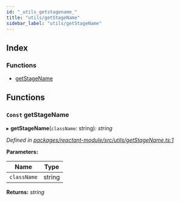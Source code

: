 ```yaml
---
id: "_utils_getstagename_"
title: "utils/getStageName"
sidebar_label: "utils/getStageName"
---
```


## Index

### Functions

* [getStageName](_utils_getstagename_.md#const-getstagename)

## Functions

### `Const` getStageName

▸ **getStageName**(`className`: string): *string*

*Defined in [packages/reactant-module/src/utils/getStageName.ts:1](https://github.com/unadlib/reactant/blob/7dec51d/packages/reactant-module/src/utils/getStageName.ts#L1)*

**Parameters:**

Name | Type |
------ | ------ |
`className` | string |

**Returns:** *string*

